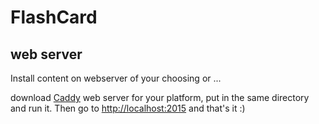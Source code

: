 # FlashCard


## web server

Install content on webserver of your choosing or ...

download [Caddy](https://caddyserver.com/download) web server for your 
platform, put in the same directory and run it. Then go to
[http://localhost:2015](http://localhost:2015) and that's it :)





